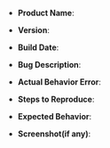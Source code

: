 * **Product Name**: 

* **Version**: 

* **Build Date**: 

* **Bug Description**:

* **Actual Behavior Error**:

* **Steps to Reproduce**:

* **Expected Behavior**:

* **Screenshot(if any)**:
